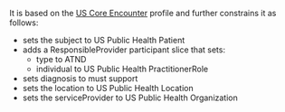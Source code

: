 It is based on the [US Core Encounter]({{site.data.fhir.ver.hl7fhiruscore}}/StructureDefinition-us-core-race.html) profile and further constrains it as follows:
* sets the subject to US Public Health Patient
* adds a ResponsibleProvider participant slice that sets:
    * type to ATND
    * individual to US Public Health PractitionerRole
* sets diagnosis to must support
* sets the location to US Public Health Location
* sets the serviceProvider to US Public Health Organization